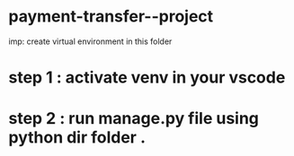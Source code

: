 # payment-transfer--project

imp: create virtual environment in this folder 

# step 1 : activate venv in your vscode 

# step 2 : run manage.py file using python dir folder . 
